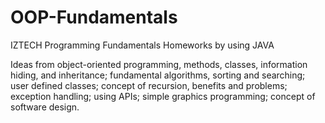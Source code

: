 # OOP-Fundamentals
IZTECH Programming Fundamentals Homeworks by using JAVA

Ideas from object-oriented programming, methods, classes, information hiding, and inheritance; fundamental algorithms, sorting and searching; user defined classes; concept of recursion, benefits and problems; exception handling; using APIs; simple graphics programming; concept of software design.
